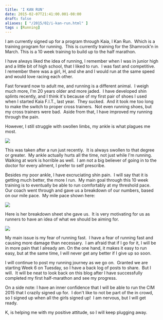 ```yaml
---
title: 'I KAN RUN'
date: 2015-02-07T21:41:00.001-08:00
draft: false
aliases: [ "/2015/02/i-kan-run.html" ]
tags : [Running]
---
```


I am currently signed up for a program through Kaia, I Kan Run.  Which is a training program for running.  This is currently training for the Shamrock'n in March. This is a 10 week training to build up to the half marathon.  
  
I have always liked the idea of running, I remember when I was in junior high and a little bit of high school, that I liked to run.  I was fast and competitive.  I remember there was a girl, H, and she and I would run at the same speed and would love racing each other.  
  
Fast forward now to adult me, and running is a different animal.  I weigh much more, I'm 20 years older and more jaded.  I have developed shin splints recently, and I think it's because of my first pair of shoes I used when I started Kaia F.I.T., last year.  They sucked.  And it took me too long to make the switch to proper cross trainers.  Not even running shoes, but my cross trainers were bad.  Aside from that, I have improved my running through the pain.  
  
However, I still struggle with swollen limbs, my ankle is what plagues me most.  

[![](https://4.bp.blogspot.com/-nB7LQgsmwjM/VNb0JI-wIXI/AAAAAAAAAb4/wlHzs1wpFhU/s1600/RUN%2B1.JPG)](http://4.bp.blogspot.com/-nB7LQgsmwjM/VNb0JI-wIXI/AAAAAAAAAb4/wlHzs1wpFhU/s1600/RUN%2B1.JPG)

This was taken after a run just recently.  It is always swollen to that degree or greater.  My ankle actually hurts all the time, not just while I'm running.  Walking at work is horrible as well.  I am not a big believer of going in to the doctor for every ailment, I prefer to self prescribe.  
  
Besides my poor ankle, I have excruciating shin pain.  I will say that it is getting much better, the more I run.  My main goal through this 10 week training is to eventually be able to run comfortably at my threshold pace.  Our coach went through and gave us a breakdown of our numbers, based on our mile pace.  My mile pace shown here:  

[![](https://4.bp.blogspot.com/-GzfV9NwsItg/VNb1jNRazNI/AAAAAAAAAcE/0u5CpQ7ni1c/s1600/mile.PNG)](http://4.bp.blogspot.com/-GzfV9NwsItg/VNb1jNRazNI/AAAAAAAAAcE/0u5CpQ7ni1c/s1600/mile.PNG)

Here is her breakdown sheet she gave us.  It is very motivating for us as runners to have an idea of what we should be aiming for.  

[![](https://2.bp.blogspot.com/-0deJ4Ubs3gI/VNb1w1uH7lI/AAAAAAAAAcM/IxZ7GrJl-pM/s1600/RUN%2BPACER.JPG)](http://2.bp.blogspot.com/-0deJ4Ubs3gI/VNb1w1uH7lI/AAAAAAAAAcM/IxZ7GrJl-pM/s1600/RUN%2BPACER.JPG)

My main issue is my fear of running fast.  I have a fear of running fast and causing more damage than necessary.  I am afraid that if I go for it, I will be in more pain that I already am. On the one hand, it makes it easy to run easy, but at the same time, I will never get any better if I give up so soon.  
  
I will continue to post my running journey as we go on.  Granted we are starting Week 6 on Tuesday, so I have a back log of posts to share.  But I will.  It will be neat to look back on this blog after I have successfully completed my first half-marathon and see my progress.  
  
On a side note: I have an inner confidence that I will be able to run the CIM 2015 that I crazily signed up for.  I don't like to not be part of the in crowd, so I signed up when all the girls signed up!  I am nervous, but I will get ready.  
  
K, is helping me with my positive attitude, so I will keep plugging away.